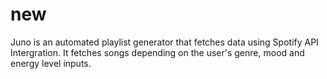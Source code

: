 # new
Juno is an automated playlist generator that fetches data using Spotify API Intergration. It fetches songs depending on the user's genre, mood and energy level inputs. 

